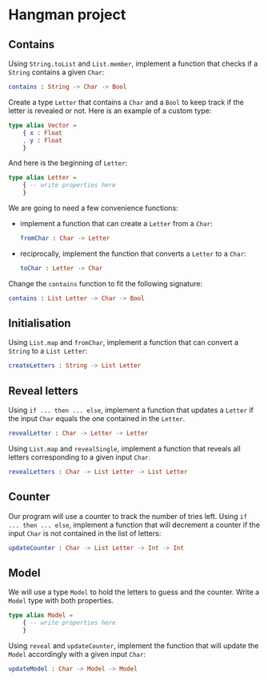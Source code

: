 # Hangman project

## Contains

Using `String.toList` and `List.member`, implement a function that checks if a `String` contains a given `Char`:
```elm
contains : String -> Char -> Bool
```

Create a type `Letter` that contains a `Char` and a `Bool` to keep track if the letter is revealed or not. Here is an example of a custom type:
```elm
type alias Vector =
    { x : Float
    , y : Float
    }
```
And here is the beginning of `Letter`:
```elm
type alias Letter =
    { -- write properties here
    }
```

We are going to need a few convenience functions:
- implement a function that can create a `Letter` from a `Char`:
    ```elm
    fromChar : Char -> Letter
    ```
- reciprocally, implement the function that converts a `Letter` to a `Char`:
    ```elm
    toChar : Letter -> Char
    ```

Change the `contains` function to fit the following signature:
```elm
contains : List Letter -> Char -> Bool
```

## Initialisation

Using `List.map` and `fromChar`, implement a function that can convert a `String` to a `List Letter`:
```elm
createLetters : String -> List Letter
```

## Reveal letters

Using `if ... then ... else`, implement a function that updates a `Letter` if the input `Char` equals the one contained in the `Letter`.
```elm
revealLetter : Char -> Letter -> Letter
```

Using `List.map` and `revealSingle`, implement a function that reveals all letters corresponding to a given input `Char`.
```elm
revealLetters : Char -> List Letter -> List Letter
```

## Counter

Our program will use a counter to track the number of tries left. Using `if ... then ... else`, implement a function that will decrement a counter if the input `Char` is not contained in the list of letters: 
```elm
updateCounter : Char -> List Letter -> Int -> Int
```

## Model

We will use a type `Model` to hold the letters to guess and the counter. Write a `Model` type with both properties.
```elm
type alias Model =
    { -- write properties here
    }
```

Using `reveal` and `updateCounter`, implement the function that will update the `Model` accordingly with a given input `Char`:
```elm
updateModel : Char -> Model -> Model
```